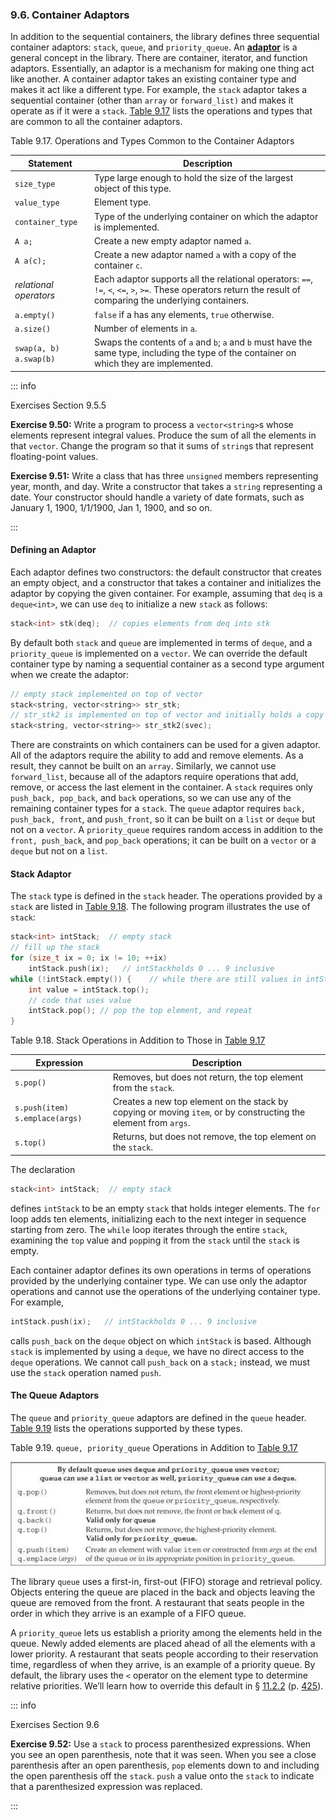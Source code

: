 <h3 id="filepos2426063">9.6. Container Adaptors</h3>
<Badge type="danger" text="Advanced" />
<p>In addition to the sequential containers, the library defines three sequential container adaptors: <code>stack</code>, <code>queue</code>, and <code>priority_queue</code>. An <strong><a href="096-defined_terms.html#filepos2444892" id="filepos2426582">adaptor</a></strong> is a general <a id="filepos2426656"></a>concept in the library. There are container, iterator, and function adaptors. Essentially, an adaptor is a mechanism for making one thing act like another. A container adaptor takes an existing container type and makes it act like a different type. For example, the <code>stack</code> adaptor takes a sequential container (other than <code>array</code> or <code>forward_list)</code> and makes it operate as if it were a <code>stack</code>. <a href="094-9.6._container_adaptors.html#filepos2427490">Table 9.17</a> lists the operations and types that are common to all the container adaptors.</p>
<p><a id="filepos2427490"></a>Table 9.17. Operations and Types Common to the Container Adaptors</p>

| Statement                | Description                                                                                                                                                     |
|--------------------------|-----------------------------------------------------------------------------------------------------------------------------------------------------------------|
| `size_type`              | Type large enough to hold the size of the largest object of this type.                                                                                          |
| `value_type`             | Element type.                                                                                                                                                   |
| `container_type`         | Type of the underlying container on which the adaptor is implemented.                                                                                           |
| `A a;`                   | Create a new empty adaptor named `a`.                                                                                                                           |
| `A a(c);`                | Create a new adaptor named `a` with a copy of the container `c`.                                                                                                |
| *relational operators*   | Each adaptor supports all the relational operators: `==`, `!=`, `<`, `<=`, `>`, `>=`. These operators return the result of comparing the underlying containers. |
| `a.empty()`              | `false` if a has any elements, `true` otherwise.                                                                                                                |
| `a.size()`               | Number of elements in `a`.                                                                                                                                      |
| `swap(a, b)` `a.swap(b)` | Swaps the contents of `a` and `b`; `a` and `b` must have the same type, including the type of the container on which they are implemented.                      |

::: info
<p>Exercises Section 9.5.5</p>
<p><strong>Exercise 9.50:</strong> Write a program to process a <code>vector&lt;string&gt;</code>s whose elements represent integral values. Produce the sum of all the elements in that <code>vector</code>. Change the program so that it sums of <code>string</code>s that represent floating-point values.</p>
<p><strong>Exercise 9.51:</strong> Write a class that has three <code>unsigned</code> members representing year, month, and day. Write a constructor that takes a <code>string</code> representing a date. Your constructor should handle a variety of date formats, such as January 1, 1900, 1/1/1900, Jan 1, 1900, and so on.</p>
:::

<h4>Defining an Adaptor</h4>
<p>Each adaptor defines two constructors: the default constructor that creates an empty object, and a constructor that takes a container and initializes the adaptor by copying the given container. For example, assuming that <code>deq</code> is a <code>deque&lt;int&gt;</code>, we can use <code>deq</code> to initialize a new <code>stack</code> as follows:</p>

```c++
stack<int> stk(deq);  // copies elements from deq into stk
```

<p>By default both <code>stack</code> and <code>queue</code> are implemented in terms of <code>deque</code>, and a <code>priority_queue</code> is implemented on a <code>vector</code>. We can override the default container type by naming a sequential container as a second type argument when we create the adaptor:</p>
<p><a id="filepos2430935"></a></p>

```c++
// empty stack implemented on top of vector
stack<string, vector<string>> str_stk;
// str_stk2 is implemented on top of vector and initially holds a copy of svec
stack<string, vector<string>> str_stk2(svec);
```

<p>There are constraints on which containers can be used for a given adaptor. All of the adaptors require the ability to add and remove elements. As a result, they cannot be built on an <code>array</code>. Similarly, we cannot use <code>forward_list</code>, because all of the adaptors require operations that add, remove, or access the last element in the container. A <code>stack</code> requires only <code>push_back, pop_back</code>, and <code>back</code> operations, so we can use any of the remaining container types for a <code>stack</code>. The <code>queue</code> adaptor requires <code>back, push_back, front</code>, and <code>push_front</code>, so it can be built on a <code>list</code> or <code>deque</code> but not on a <code>vector</code>. A <code>priority_queue</code> requires random access in addition to the <code>front, push_back</code>, and <code>pop_back</code> operations; it can be built on a <code>vector</code> or a <code>deque</code> but not on a <code>list</code>.</p>
<h4>Stack Adaptor</h4>
<p>The <code>stack</code> type is defined in the <code>stack</code> header. The operations provided by a <code>stack</code> are listed in <a href="094-9.6._container_adaptors.html#filepos2435976">Table 9.18</a>. The following program illustrates the use of <code>stack</code>:</p>

```c++
stack<int> intStack;  // empty stack
// fill up the stack
for (size_t ix = 0; ix != 10; ++ix)
    intStack.push(ix);   // intStackholds 0 ... 9 inclusive
while (!intStack.empty()) {    // while there are still values in intStack
    int value = intStack.top();
    // code that uses value
    intStack.pop(); // pop the top element, and repeat
}
```

<p><a id="filepos2435976"></a>Table 9.18. Stack Operations in Addition to Those in <a href="094-9.6._container_adaptors.html#filepos2427490">Table 9.17</a></p>

| Expression                       | Description                                                                                                     |
|----------------------------------|-----------------------------------------------------------------------------------------------------------------|
| `s.pop()`                        | Removes, but does not return, the top element from the `stack`.                                                 |
| `s.push(item)` `s.emplace(args)` | Creates a new top element on the stack by copying or moving `item`, or by constructing the element from `args`. |
| `s.top()`                        | Returns, but does not remove, the top element on the `stack`.                                                   |

<p>The declaration</p>

```c++
stack<int> intStack;  // empty stack
```

<p>defines <code>intStack</code> to be an empty <code>stack</code> that holds integer elements. The <code>for</code> loop adds ten elements, initializing each to the next integer in sequence starting from zero. The <code>while</code> loop iterates through the entire <code>stack</code>, examining the <code>top</code> value and <code>pop</code>ping it from the <code>stack</code> until the <code>stack</code> is empty.</p>
<p><a id="filepos2437640"></a>Each container adaptor defines its own operations in terms of operations provided by the underlying container type. We can use only the adaptor operations and cannot use the operations of the underlying container type. For example,</p>

```c++
intStack.push(ix);   // intStackholds 0 ... 9 inclusive
```

<p>calls <code>push_back</code> on the <code>deque</code> object on which <code>intStack</code> is based. Although <code>stack</code> is implemented by using a <code>deque</code>, we have no direct access to the <code>deque</code> operations. We cannot call <code>push_back</code> on a <code>stack;</code> instead, we must use the <code>stack</code> operation named <code>push</code>.</p>
<h4>The Queue Adaptors</h4>
<p>The <code>queue</code> and <code>priority_queue</code> adaptors are defined in the <code>queue</code> header. <a href="094-9.6._container_adaptors.html#filepos2439875">Table 9.19</a> lists the operations supported by these types.</p>
<p><a id="filepos2439875"></a>Table 9.19. <code>queue, priority_queue</code> Operations in Addition to <a href="094-9.6._container_adaptors.html#filepos2427490">Table 9.17</a></p>
<img alt="Image" src="/images/00067.jpg"/>
<p>The library <code>queue</code> uses a first-in, first-out (FIFO) storage and retrieval policy. Objects entering the queue are placed in the back and objects leaving the queue are removed from the front. A restaurant that seats people in the order in which they arrive is an example of a FIFO queue.</p>
<p>A <code>priority_queue</code> lets us establish a priority among the elements held in the queue. Newly added elements are placed ahead of all the elements with a lower priority. A restaurant that seats people according to their reservation time, regardless of when they arrive, is an example of a priority queue. By default, the library uses the <code>&lt;</code> operator on the element type to determine relative priorities. We’ll learn how to override this default in § <a href="108-11.2._overview_of_the_associative_containers.html#filepos2751456">11.2.2</a> (p. <a href="108-11.2._overview_of_the_associative_containers.html#filepos2751456">425</a>).</p>

::: info
<p>Exercises Section 9.6</p>
<p><strong>Exercise 9.52:</strong> Use a <code>stack</code> to process parenthesized expressions. When you see an open parenthesis, note that it was seen. When you see a close parenthesis after an open parenthesis, <code>pop</code> elements down to and including the open parenthesis off the <code>stack</code>. <code>push</code> a value onto the <code>stack</code> to indicate that a parenthesized expression was replaced.</p>
:::
